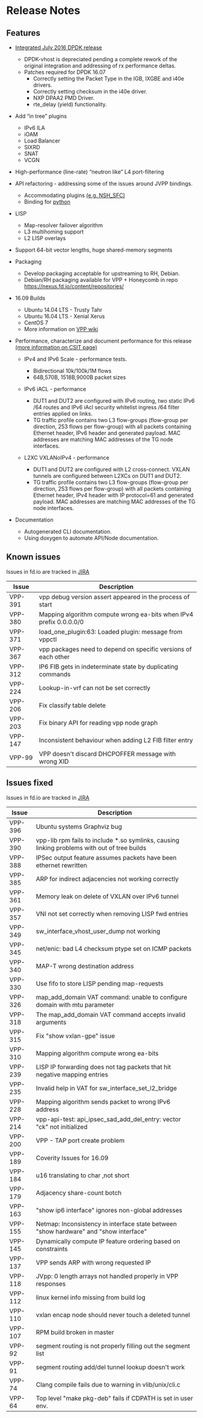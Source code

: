 Release Notes
=============

## Features

- [Integrated July 2016 DPDK release](http://www.dpdk.org/doc/guides/rel_notes/release_16_07.html)
  - DPDK-vhost is depreciated pending a complete rework of the original integration and addressing of rx performance deltas.
  - Patches required for DPDK 16.07
    - Correctly setting the Packet Type in the IGB, IXGBE and i40e drivers.
    - Correctly setting checksum in the i40e driver.
    - NXP DPAA2 PMD Driver.
    - rte_delay (yield) functionality.

- Add “in tree” plugins
  - IPv6 ILA
  - iOAM
  - Load Balancer
  - SIXRD
  - SNAT
  - VCGN
  
- High-performance (line-rate) “neutron like” L4 port-filtering

- API refactoring - addressing some of the issues around JVPP bindings.
  - Accommodating plugins [(e.g. NSH_SFC)](https://wiki.fd.io/view/NSH_SFC)
  - Binding for [python](https://wiki.fd.io/view/VPP/Python_API)

- LISP
  - Map-resolver failover algorithm
  - L3 multihoming support
  - L2 LISP overlays

- Support 64-bit vector lengths, huge shared-memory segments


- Packaging
  - Develop packaging acceptable for upstreaming to RH, Debian.
  - Debian/RH packaging available for VPP + Honeycomb in repo https://nexus.fd.io/content/repositories/

- 16.09 Builds
  - Ubuntu 14.04 LTS - Trusty Tahr
  - Ubuntu 16.04 LTS - Xenial Xerus
  - CentOS 7
  - More information on [VPP wiki](https://wiki.fd.io/view/VPP/Installing_VPP_binaries_from_packages)

- Performance, characterize and document performance for this release [(more information on CSIT page)](https://wiki.fd.io/view/CSIT)

   - IPv4 and IPv6 Scale - performance tests.
     - Bidirectional 10k/100k/1M flows
     - 64B,570B, 1518B,9000B packet sizes
   - IPv6 iACL - performance
     - DUT1 and DUT2 are configured with IPv6 routing, two static IPv6 /64 routes and IPv6 iAcl security whitelist ingress /64 filter entries applied on links.
     - TG traffic profile contains two L3 flow-groups (flow-group per direction, 253 flows per flow-group) with all packets containing Ethernet header, IPv6 header and generated payload. MAC addresses are matching MAC addresses of the TG node interfaces.

   - L2XC VXLANoIPv4 - performance
     - DUT1 and DUT2 are configured with L2 cross-connect. VXLAN tunnels are configured between L2XCs on DUT1 and DUT2.
     - TG traffic profile contains two L3 flow-groups (flow-group per direction, 253 flows per flow-group) with all packets containing Ethernet header, IPv4 header with IP protocol=61 and generated payload. MAC addresses are matching MAC addresses of the TG node interfaces.

- Documentation
  - Autogenerated CLI documentation.
  - Using doxygen to automate API/Node documentation.


## Known issues

Issues in fd.io are tracked in [JIRA](https://jira.fd.io)

Issue | Description
--- | ---
VPP-391 |   vpp debug version assert appeared in the process of start
VPP-380 |   Mapping algorithm compute wrong ea-bits when IPv4 prefix 0.0.0.0/0
VPP-371 |   load_one_plugin:63: Loaded plugin: message from vppctl
VPP-367 |   vpp packages need to depend on specific versions of each other
VPP-312 |   IP6 FIB gets in indeterminate state by duplicating commands
VPP-224 |   Lookup-in-vrf can not be set correctly
VPP-206 |   Fix classify table delete
VPP-203 |   Fix binary API for reading vpp node graph
VPP-147 |   Inconsistent behaviour when adding L2 FIB filter entry
VPP-99  |  VPP doesn't discard DHCPOFFER message with wrong XID


## Issues fixed

Issues in fd.io are tracked in [JIRA](https://jira.fd.io)

Issue | Description
--- | ---
VPP-396 |   Ubuntu systems Graphviz bug
VPP-390 |   vpp-lib rpm fails to include *.so symlinks, causing linking problems with out of tree builds
VPP-388 |   IPSec output feature assumes packets have been ethernet rewritten
VPP-385 |   ARP for indirect adjacencies not working correctly
VPP-361 |   Memory leak on delete of VXLAN over IPv6 tunnel
VPP-357 |   VNI not set correctly when removing LISP fwd entries
VPP-349 |   sw_interface_vhost_user_dump not working
VPP-345 |   net/enic: bad L4 checksum ptype set on ICMP packets
VPP-340 |   MAP-T wrong destination address
VPP-330 |   Use fifo to store LISP pending map-requests
VPP-326 |   map_add_domain VAT command: unable to configure domain with mtu parameter
VPP-318 |    The map_add_domain VAT command accepts invalid arguments
VPP-315 |    Fix "show vxlan-gpe" issue
VPP-310 |    Mapping algorithm compute wrong ea-bits
VPP-239 |    LISP IP forwarding does not tag packets that hit negative mapping entries
VPP-235 |    Invalid help in VAT for sw_interface_set_l2_bridge
VPP-228 |    Mapping algorithm sends packet to wrong IPv6 address
VPP-214 |    vpp-api-test: api_ipsec_sad_add_del_entry: vector "ck" not initialized
VPP-200 |    VPP - TAP port create problem
VPP-189 |    Coverity Issues for 16.09
VPP-184 |    u16 translating to char ,not short
VPP-179 |    Adjacency share-count botch
VPP-163 |    "show ip6 interface" ignores non-global addresses
VPP-155 |    Netmap: Inconsistency in interface state between "show hardware" and "show interface"
VPP-145 |    Dynamically compute IP feature ordering based on constraints
VPP-137 |    VPP sends ARP with wrong requested IP
VPP-118 |    JVpp: 0 length arrays not handled properly in VPP responses
VPP-112 |    linux kernel info missing from build log
VPP-110 |    vxlan encap node should never touch a deleted tunnel
VPP-107 |    RPM build broken in master
VPP-92 |    segment routing is not properly filling out the segment list
VPP-91 |    segment routing add/del tunnel lookup doesn't work
VPP-74 |    Clang compile fails due to warning in vlib/unix/cli.c
VPP-64 |  Top level "make pkg-deb" fails if CDPATH is set in user env.


